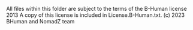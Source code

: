 All files within this folder are subject to the terms of the B-Human license 2013 
A copy of this license is included in License.B-Human.txt.
(c) 2023 BHuman and NomadZ team